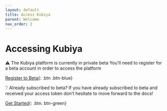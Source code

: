 ```yaml
---
layout: default
title: Access Kubiya
parent: Welcome
nav_order: 2
---
```

# Accessing Kubiya

⚠️ The Kubiya platform is currently in private beta
You’ll need to register for a beta account in order to access the platform

[Register to Beta](https://example.com){: .btn .btn-blue}

❔ Already subscribed to beta?
If you have already subscribed to beta and received your access token don’t hesitate to move forward to the docs!

[Get Started](getting_started.html){: .btn. btn-green}

